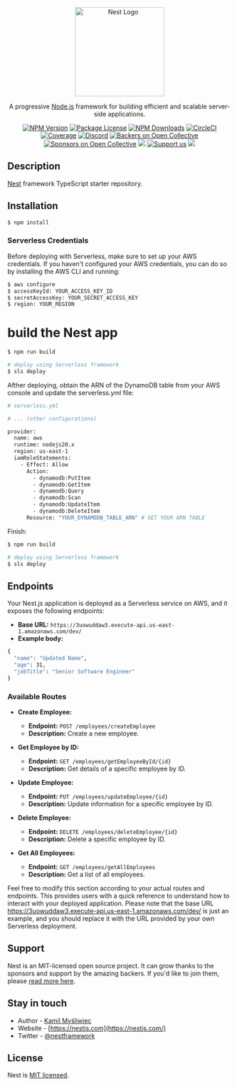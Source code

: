 <p align="center">
  <a href="http://nestjs.com/" target="blank"><img src="https://nestjs.com/img/logo-small.svg" width="200" alt="Nest Logo" /></a>
</p>

[circleci-image]: https://img.shields.io/circleci/build/github/nestjs/nest/master?token=abc123def456
[circleci-url]: https://circleci.com/gh/nestjs/nest

  <p align="center">A progressive <a href="http://nodejs.org" target="_blank">Node.js</a> framework for building efficient and scalable server-side applications.</p>
    <p align="center">
<a href="https://www.npmjs.com/~nestjscore" target="_blank"><img src="https://img.shields.io/npm/v/@nestjs/core.svg" alt="NPM Version" /></a>
<a href="https://www.npmjs.com/~nestjscore" target="_blank"><img src="https://img.shields.io/npm/l/@nestjs/core.svg" alt="Package License" /></a>
<a href="https://www.npmjs.com/~nestjscore" target="_blank"><img src="https://img.shields.io/npm/dm/@nestjs/common.svg" alt="NPM Downloads" /></a>
<a href="https://circleci.com/gh/nestjs/nest" target="_blank"><img src="https://img.shields.io/circleci/build/github/nestjs/nest/master" alt="CircleCI" /></a>
<a href="https://coveralls.io/github/nestjs/nest?branch=master" target="_blank"><img src="https://coveralls.io/repos/github/nestjs/nest/badge.svg?branch=master#9" alt="Coverage" /></a>
<a href="https://discord.gg/G7Qnnhy" target="_blank"><img src="https://img.shields.io/badge/discord-online-brightgreen.svg" alt="Discord"/></a>
<a href="https://opencollective.com/nest#backer" target="_blank"><img src="https://opencollective.com/nest/backers/badge.svg" alt="Backers on Open Collective" /></a>
<a href="https://opencollective.com/nest#sponsor" target="_blank"><img src="https://opencollective.com/nest/sponsors/badge.svg" alt="Sponsors on Open Collective" /></a>
  <a href="https://paypal.me/kamilmysliwiec" target="_blank"><img src="https://img.shields.io/badge/Donate-PayPal-ff3f59.svg"/></a>
    <a href="https://opencollective.com/nest#sponsor"  target="_blank"><img src="https://img.shields.io/badge/Support%20us-Open%20Collective-41B883.svg" alt="Support us"></a>
  <a href="https://twitter.com/nestframework" target="_blank"><img src="https://img.shields.io/twitter/follow/nestframework.svg?style=social&label=Follow"></a>
</p>
  <!--[![Backers on Open Collective](https://opencollective.com/nest/backers/badge.svg)](https://opencollective.com/nest#backer)
  [![Sponsors on Open Collective](https://opencollective.com/nest/sponsors/badge.svg)](https://opencollective.com/nest#sponsor)-->

## Description

[Nest](https://github.com/nestjs/nest) framework TypeScript starter repository.

## Installation

```bash
$ npm install
```
### Serverless Credentials

Before deploying with Serverless, make sure to set up your AWS credentials. If you haven't configured your AWS credentials, you can do so by installing the AWS CLI and running:
```bash
$ aws configure
$ accessKeyId: YOUR_ACCESS_KEY_ID
$ secretAccessKey: YOUR_SECRET_ACCESS_KEY
$ region: YOUR_REGION
```

# build the Nest app
```bash
$ npm run build

# deploy using Serverless framework
$ sls deploy
```

Afther deploying, obtain the ARN of the DynamoDB table from your AWS console and update the serverless.yml file:

```bash
# serverless.yml

# ... (other configurations)

provider:
  name: aws
  runtime: nodejs20.x
  region: us-east-1
  iamRoleStatements:
    - Effect: Allow
      Action: 
        - dynamodb:PutItem
        - dynamodb:GetItem
        - dynamodb:Query
        - dynamodb:Scan
        - dynamodb:UpdateItem
        - dynamodb:DeleteItem
      Resource: "YOUR_DYNAMODB_TABLE_ARN" # SET YOUR ARN TABLE
```
Finish:
```bash
$ npm run build

# deploy using Serverless framework
$ sls deploy
```

## Endpoints

Your Nest.js application is deployed as a Serverless service on AWS, and it exposes the following endpoints:

- **Base URL:** `https://3uowuddaw3.execute-api.us-east-1.amazonaws.com/dev/`
- **Example body:** 
```bash
{
  "name": "Updated Name",
  "age": 31,
  "jobTitle": "Senior Software Engineer"
}
```
### Available Routes

- **Create Employee:**
  - **Endpoint:** `POST /employees/createEmployee`
  - **Description:** Create a new employee.

- **Get Employee by ID:**
  - **Endpoint:** `GET /employees/getEmployeeById/{id}`
  - **Description:** Get details of a specific employee by ID.

- **Update Employee:**
  - **Endpoint:** `PUT /employees/updateEmployee/{id}`
  - **Description:** Update information for a specific employee by ID.

- **Delete Employee:**
  - **Endpoint:** `DELETE /employees/deleteEmployee/{id}`
  - **Description:** Delete a specific employee by ID.

- **Get All Employees:**
  - **Endpoint:** `GET /employees/getAllEmployees`
  - **Description:** Get a list of all employees.

Feel free to modify this section according to your actual routes and endpoints. This provides users with a quick reference to understand how to interact with your deployed application.
Please note that the base URL https://3uowuddaw3.execute-api.us-east-1.amazonaws.com/dev/ is just an example, and you should replace it with the URL provided by your own Serverless deployment.

## Support

Nest is an MIT-licensed open source project. It can grow thanks to the sponsors and support by the amazing backers. If you'd like to join them, please [read more here](https://docs.nestjs.com/support).

## Stay in touch

- Author - [Kamil Myśliwiec](https://kamilmysliwiec.com)
- Website - [https://nestjs.com](https://nestjs.com/)
- Twitter - [@nestframework](https://twitter.com/nestframework)

## License

Nest is [MIT licensed](LICENSE).
